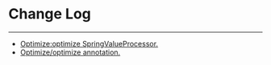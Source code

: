 # Change Log
---

- [Optimize:optimize SpringValueProcessor.](https://github.com/Tencent/spring-cloud-tencent/pull/655)
- [Optimize/optimize annotation.](https://github.com/Tencent/spring-cloud-tencent/pull/672)
